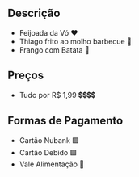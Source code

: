 

## Descrição 
* Feijoada da Vó ❤️
* Thiago frito ao molho barbecue 💩
* Frango com Batata 💪 


## Preços 
* Tudo por R$ 1,99 💲💲💲💲

## Formas de Pagamento
* Cartão Nubank    🟪
* Cartão Debido    🟩
* Vale Alimentação 🥡
